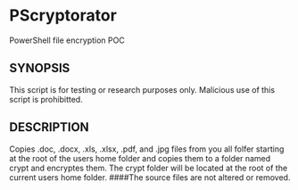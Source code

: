 # PScryptorator
PowerShell file encryption POC

## SYNOPSIS 
This script is for testing or research purposes only. Malicious use of this script is prohibitted. 

## DESCRIPTION
Copies .doc, .docx, .xls, .xlsx, .pdf, and .jpg files from you all folfer starting at the root of the users home folder and copies them to a folder named crypt and encryptes them. The crypt folder will be located at the root of the current users home folder. 
####The source files are not altered or removed. 

